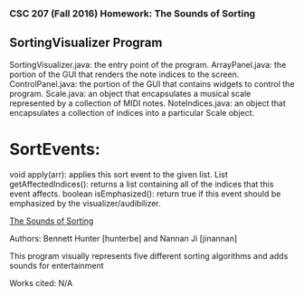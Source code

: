 ### CSC 207 (Fall 2016) Homework: The Sounds of Sorting

## SortingVisualizer Program
 SortingVisualizer.java: the entry point of the program.
 ArrayPanel.java: the portion of the GUI that renders the note indices to the screen.
 ControlPanel.java: the portion of the GUI that contains widgets to control the program.
 Scale.java: an object that encapsulates a musical scale represented by a collection of MIDI notes.
 NoteIndices.java: an object that encapsulates a collection of indices into a particular Scale object.
 # SortEvents:
 void apply(arr): applies this sort event to the given list.
 List<Integer> getAffectedIndices(): returns a list containing all of the indices that this event affects.
 boolean isEmphasized(): return true if this event should be emphasized by the visualizer/audibilizer.

[The Sounds of Sorting](http://www.cs.grinnell.edu/~osera/courses/csc207/17sp/homeworks/the-sounds-of-sorting.html)

Authors: Bennett Hunter [hunterbe] and Nannan Ji [jinannan]

This program visually represents five different sorting algorithms and adds sounds for entertainment

Works cited: N/A

